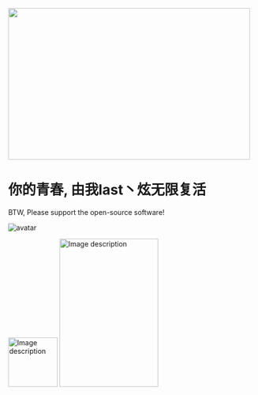 <img src="https://encrypted-tbn0.gstatic.com/images?q=tbn:ANd9GcQBYpEpoZWusuwyFEu8dKVRH5yWblYg0oj5s1IYd_eVOw&s" width="490" height="307" />

# 你的青春, 由我last丶炫无限复活

BTW, Please support the open-source software! 

![avatar](https://www.zotero.org/static/images/promote/zotero-logo-128x31.png)

<img src="https://www.mozilla.org/media/img/trademarks/mozilla-logo-tm.731d4dab7347.svg" alt="Image description" width="100" height="100" />
<img src="https://kde.org/stuff/clipart/logo/kde-logo-grey-w-slug-2200x3000.png" alt="Image description" width="200" height="300" />

